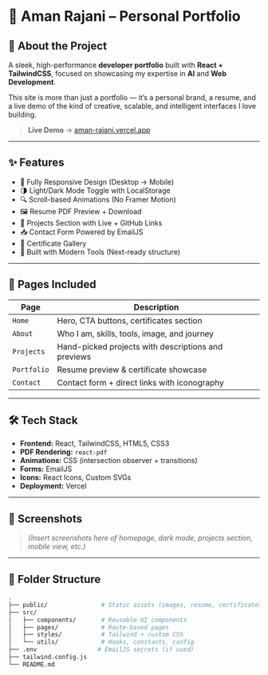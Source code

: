 # 🚀 Aman Rajani – Personal Portfolio

## 👋 About the Project

A sleek, high-performance **developer portfolio** built with **React + TailwindCSS**, focused on showcasing my expertise in **AI** and **Web Development**.

This site is more than just a portfolio — it’s a personal brand, a resume, and a live demo of the kind of creative, scalable, and intelligent interfaces I love building.

> **Live Demo** → [aman-rajani.vercel.app](https://aman-rajani.vercel.app)

---

## ✨ Features

- 🎯 Fully Responsive Design (Desktop → Mobile)
- 🌗 Light/Dark Mode Toggle with LocalStorage
- 🔍 Scroll-based Animations (No Framer Motion)
- 🖼️ Resume PDF Preview + Download
- 📜 Projects Section with Live + GitHub Links
- 📥 Contact Form Powered by EmailJS
- 🧾 Certificate Gallery
- 🧠 Built with Modern Tools (Next-ready structure)

---

## 📁 Pages Included

| Page          | Description                                           |
|---------------|-------------------------------------------------------|
| `Home`        | Hero, CTA buttons, certificates section               |
| `About`       | Who I am, skills, tools, image, and journey           |
| `Projects`    | Hand-picked projects with descriptions and previews   |
| `Portfolio`   | Resume preview & certificate showcase                 |
| `Contact`     | Contact form + direct links with iconography          |

---

## 🛠️ Tech Stack

- **Frontend:** React, TailwindCSS, HTML5, CSS3
- **PDF Rendering:** `react-pdf`
- **Animations:** CSS (intersection observer + transitions)
- **Forms:** EmailJS
- **Icons:** React Icons, Custom SVGs
- **Deployment:** Vercel

---

## 📸 Screenshots

> *(Insert screenshots here of homepage, dark mode, projects section, mobile view, etc.)*

---

## 📂 Folder Structure

```bash
.
├── public/               # Static assets (images, resume, certificates)
├── src/
│   ├── components/       # Reusable UI components
│   ├── pages/            # Route-based pages
│   ├── styles/           # Tailwind + custom CSS
│   └── utils/            # Hooks, constants, config
├── .env                 # EmailJS secrets (if used)
├── tailwind.config.js
└── README.md
